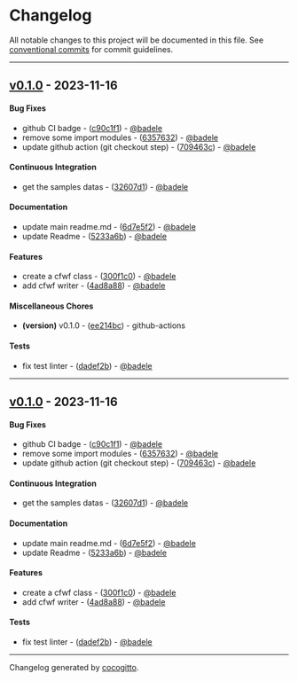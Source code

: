 # Changelog

All notable changes to this project will be documented in this file. See
[conventional commits](https://www.conventionalcommits.org/) for commit
guidelines.

---

## [v0.1.0](https://github.com/badele/nix-projects/compare/1f01928591f654b573da7454d513374f0e99f433..v0.1.0) - 2023-11-16

#### Bug Fixes

- github CI badge -
  ([c90c1f1](https://github.com/badele/nix-projects/commit/c90c1f1384bf59385d9d9229b7dbc9d271c2d12e)) -
  [@badele](https://github.com/badele)
- remove some import modules -
  ([6357632](https://github.com/badele/nix-projects/commit/63576324ed4092053e5c74a9a6fe1cc30d5641ce)) -
  [@badele](https://github.com/badele)
- update github action (git checkout step) -
  ([709463c](https://github.com/badele/nix-projects/commit/709463c49ece3f0feee77437626ffc418ec722cf)) -
  [@badele](https://github.com/badele)

#### Continuous Integration

- get the samples datas -
  ([32607d1](https://github.com/badele/nix-projects/commit/32607d160cd403ac69b9edff97404661ca2eae32)) -
  [@badele](https://github.com/badele)

#### Documentation

- update main readme.md -
  ([6d7e5f2](https://github.com/badele/nix-projects/commit/6d7e5f2eae6cbaa8c75728e67f2a476a724c2a77)) -
  [@badele](https://github.com/badele)
- update Readme -
  ([5233a6b](https://github.com/badele/nix-projects/commit/5233a6bf253f9d6322c5ddf9bccc973ab8a6ce20)) -
  [@badele](https://github.com/badele)

#### Features

- create a cfwf class -
  ([300f1c0](https://github.com/badele/nix-projects/commit/300f1c0118fec07a1a8ebc9c65f898f76677daff)) -
  [@badele](https://github.com/badele)
- add cfwf writer -
  ([4ad8a88](https://github.com/badele/nix-projects/commit/4ad8a88dfcf41aa15a6f01b73b8984f8f8ee72ca)) -
  [@badele](https://github.com/badele)

#### Miscellaneous Chores

- **(version)** v0.1.0 -
  ([ee214bc](https://github.com/badele/nix-projects/commit/ee214bc85eccb62670ca3884d8a56f30b09b5fd6)) -
  github-actions

#### Tests

- fix test linter -
  ([dadef2b](https://github.com/badele/nix-projects/commit/dadef2b4b15b0c73944d1dc348fff28d62a8c521)) -
  [@badele](https://github.com/badele)

---

## [v0.1.0](https://github.com/badele/nix-projects/compare/1f01928591f654b573da7454d513374f0e99f433..v0.1.0) - 2023-11-16

#### Bug Fixes

- github CI badge -
  ([c90c1f1](https://github.com/badele/nix-projects/commit/c90c1f1384bf59385d9d9229b7dbc9d271c2d12e)) -
  [@badele](https://github.com/badele)
- remove some import modules -
  ([6357632](https://github.com/badele/nix-projects/commit/63576324ed4092053e5c74a9a6fe1cc30d5641ce)) -
  [@badele](https://github.com/badele)
- update github action (git checkout step) -
  ([709463c](https://github.com/badele/nix-projects/commit/709463c49ece3f0feee77437626ffc418ec722cf)) -
  [@badele](https://github.com/badele)

#### Continuous Integration

- get the samples datas -
  ([32607d1](https://github.com/badele/nix-projects/commit/32607d160cd403ac69b9edff97404661ca2eae32)) -
  [@badele](https://github.com/badele)

#### Documentation

- update main readme.md -
  ([6d7e5f2](https://github.com/badele/nix-projects/commit/6d7e5f2eae6cbaa8c75728e67f2a476a724c2a77)) -
  [@badele](https://github.com/badele)
- update Readme -
  ([5233a6b](https://github.com/badele/nix-projects/commit/5233a6bf253f9d6322c5ddf9bccc973ab8a6ce20)) -
  [@badele](https://github.com/badele)

#### Features

- create a cfwf class -
  ([300f1c0](https://github.com/badele/nix-projects/commit/300f1c0118fec07a1a8ebc9c65f898f76677daff)) -
  [@badele](https://github.com/badele)
- add cfwf writer -
  ([4ad8a88](https://github.com/badele/nix-projects/commit/4ad8a88dfcf41aa15a6f01b73b8984f8f8ee72ca)) -
  [@badele](https://github.com/badele)

#### Tests

- fix test linter -
  ([dadef2b](https://github.com/badele/nix-projects/commit/dadef2b4b15b0c73944d1dc348fff28d62a8c521)) -
  [@badele](https://github.com/badele)

---

Changelog generated by [cocogitto](https://github.com/cocogitto/cocogitto).
